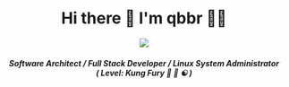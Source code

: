 <h1 align="center">
    Hi there 🖖 I'm qbbr 🐱‍🚀
</h1>

<p align="center">
    <img src="https://media1.giphy.com/media/vbJTrPWRctgKafX5iZ/giphy.gif"/>
</p>

<h5 align="center">
    Software Architect / Full Stack Developer / Linux System Administrator
    <br>
    ( Level: Kung Fury 🥋 🧙 ☯️ )
</h5>
